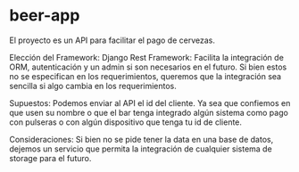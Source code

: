 # beer-app
El proyecto es un API para facilitar el pago de cervezas.

Elección del Framework:
Django Rest Framework: Facilita la integración de ORM, autenticación y un admin si son necesarios en el futuro. Si bien estos no se especifican en los requerimientos, queremos que la integración sea sencilla si algo cambia en los requerimientos. 

Supuestos:
Podemos enviar al API el id del cliente. Ya sea que confiemos en que usen su nombre o que el bar tenga integrado algún sistema como pago con pulseras o con algún dispositivo que tenga tu id de cliente. 

Consideraciones:
Si bien no se pide tener la data en una base de datos, dejemos un servicio que permita la integración de cualquier sistema de storage para el futuro.